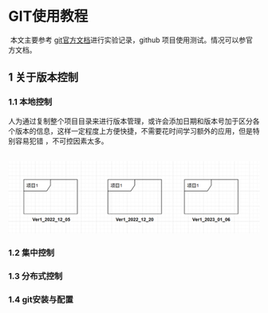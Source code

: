 # GIT使用教程

​	本文主要参考 [git官方文档](https://git-scm.com/book/zh/v2)进行实验记录，github 项目使用测试。情况可以参官方文档。

## 1 关于版本控制

### 1.1 本地控制

​		人为通过复制整个项目目录来进行版本管理，或许会添加日期和版本号加于区分各个版本的信息，这样一定程度上方便快捷，不需要花时间学习额外的应用，但是特别容易犯错 ，不可控因素太多。

​			 ![本地控制](image\本地控制.png)

### 1.2 集中控制



### 1.3 分布式控制

### 1.4 git安装与配置



